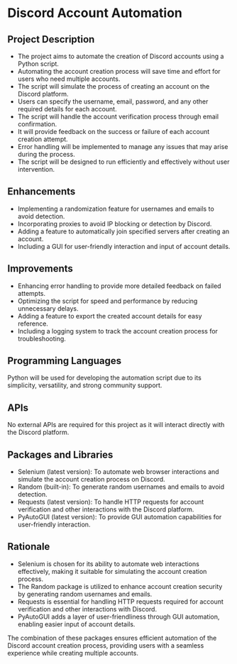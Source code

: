 # Discord Account Automation

## Project Description
- The project aims to automate the creation of Discord accounts using a Python script.
- Automating the account creation process will save time and effort for users who need multiple accounts.
- The script will simulate the process of creating an account on the Discord platform.
- Users can specify the username, email, password, and any other required details for each account.
- The script will handle the account verification process through email confirmation.
- It will provide feedback on the success or failure of each account creation attempt.
- Error handling will be implemented to manage any issues that may arise during the process.
- The script will be designed to run efficiently and effectively without user intervention.

## Enhancements
- Implementing a randomization feature for usernames and emails to avoid detection.
- Incorporating proxies to avoid IP blocking or detection by Discord.
- Adding a feature to automatically join specified servers after creating an account.
- Including a GUI for user-friendly interaction and input of account details.

## Improvements
- Enhancing error handling to provide more detailed feedback on failed attempts.
- Optimizing the script for speed and performance by reducing unnecessary delays.
- Adding a feature to export the created account details for easy reference.
- Including a logging system to track the account creation process for troubleshooting.

## Programming Languages
Python will be used for developing the automation script due to its simplicity, versatility, and strong community support.

## APIs
No external APIs are required for this project as it will interact directly with the Discord platform.

## Packages and Libraries
- Selenium (latest version): To automate web browser interactions and simulate the account creation process on Discord.
- Random (built-in): To generate random usernames and emails to avoid detection.
- Requests (latest version): To handle HTTP requests for account verification and other interactions with the Discord platform.
- PyAutoGUI (latest version): To provide GUI automation capabilities for user-friendly interaction.

## Rationale
- Selenium is chosen for its ability to automate web interactions effectively, making it suitable for simulating the account creation process.
- The Random package is utilized to enhance account creation security by generating random usernames and emails.
- Requests is essential for handling HTTP requests required for account verification and other interactions with Discord.
- PyAutoGUI adds a layer of user-friendliness through GUI automation, enabling easier input of account details.

The combination of these packages ensures efficient automation of the Discord account creation process, providing users with a seamless experience while creating multiple accounts.
